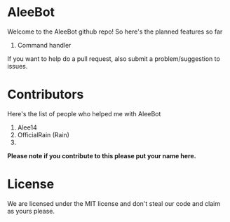 # AleeBot
Welcome to the AleeBot github repo!
So here's the planned features so far
1. Command handler

If you want to help do a pull request, also submit a problem/suggestion to issues.

# Contributors
Here's the list of people who helped me with AleeBot
1. Alee14
2. OfficialRain (Rain)
3.

**Please note if you contribute to this please put your name here.**

# License

We are licensed under the MIT license and don't steal our code and claim as yours please.
